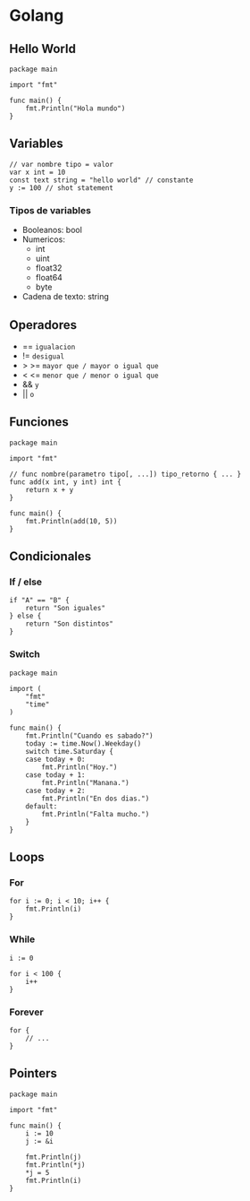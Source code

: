 # Golang

## Hello World

```golang
package main

import "fmt"

func main() {
    fmt.Println("Hola mundo")
}
```

## Variables

```golang
// var nombre tipo = valor
var x int = 10
const text string = "hello world" // constante
y := 100 // shot statement
```

### Tipos de variables

* Booleanos: bool
* Numericos:
    * int
    * uint
    * float32
    * float64
    * byte
* Cadena de texto: string

## Operadores

* == `igualacion`
* != `desigual`
* \> >= `mayor que / mayor o igual que`
* < <= `menor que / menor o igual que`
* && `y`
* || `o`

## Funciones

```golang
package main

import "fmt"

// func nombre(parametro tipo[, ...]) tipo_retorno { ... }
func add(x int, y int) int {
    return x + y
}

func main() {
    fmt.Println(add(10, 5))
}
```

## Condicionales

### If / else

```golang
if "A" == "B" {
    return "Son iguales"
} else {
    return "Son distintos"
}
```

### Switch

```golang
package main

import (
	"fmt"
	"time"
)

func main() {
	fmt.Println("Cuando es sabado?")
	today := time.Now().Weekday()
	switch time.Saturday {
	case today + 0:
		fmt.Println("Hoy.")
	case today + 1:
		fmt.Println("Manana.")
	case today + 2:
		fmt.Println("En dos dias.")
	default:
		fmt.Println("Falta mucho.")
	}
}
```


## Loops

### For

```golang
for i := 0; i < 10; i++ {
    fmt.Println(i)
}
```

### While

```golang
i := 0

for i < 100 {
    i++
}
```

### Forever

```golang
for {
    // ...
}
```

## Pointers

```golang
package main

import "fmt"

func main() {
    i := 10
    j := &i

    fmt.Println(j)
    fmt.Println(*j)
    *j = 5
    fmt.Println(i)
}
```
